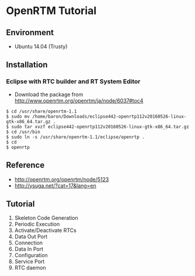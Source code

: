 # OpenRTM Tutorial

## Environment
* Ubuntu 14.04 (Trusty)


## Installation

### Eclipse with RTC builder and RT System Editor
* Download the package from http://www.openrtm.org/openrtm/ja/node/6037#toc4
```
$ cd /usr/share/openrtm-1.1
$ sudo mv /home/baron/Downloads/eclipse442-openrtp112v20160526-linux-gtk-x86_64.tar.gz .
$ sudo tar xvzf eclipse442-openrtp112v20160526-linux-gtk-x86_64.tar.gz
$ cd /usr/bin
$ sudo ln -s /usr/share/openrtm-1.1/eclipse/openrtp .
$ cd 
$ openrtp
```

## Reference
* http://openrtm.org/openrtm/node/5123
* http://ysuga.net/?cat=17&lang=en

## Tutorial
1. Skeleton Code Generation
1. Periodic Execution
1. Activate/Deactivate RTCs
1. Data Out Port
1. Connection
1. Data In Port
1. Configuration
1. Service Port
1. RTC daemon
